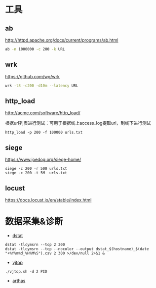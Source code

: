 # 工具

## ab

http://httpd.apache.org/docs/current/programs/ab.html

```bash
ab -n 1000000 -c 200 -k URL
```

## wrk

https://github.com/wg/wrk

```bash
wrk -t8 -c200 -d10m --latency URL
```

## http_load

http://acme.com/software/http_load/

根据url列表进行测试：可用于根据线上access_log提取url，到线下进行测试
```
http_load -p 200 -f 100000 urls.txt 
```

## siege

https://www.joedog.org/siege-home/

```
siege -c 200 -r 500 urls.txt
siege -c 200 -t 5M  urls.txt
```

## locust

https://docs.locust.io/en/stable/index.html

# 数据采集&诊断

- [dstat](http://dag.wiee.rs/home-made/dstat/)  
```
dstat -tlcymsrn --tcp 2 300
dstat -tlcymsrn --tcp --nocolor --output dstat_$(hostname)_$(date "+%Y%m%d_%H%M%S").csv 2 300 >/dev/null 2>&1 &
```
- [vjtop](https://github.com/vipshop/vjtools/tree/master/vjtop)
```
./vjtop.sh -d 2 PID
```
- [arthas](https://arthas.aliyun.com/doc/quick-start.html)  
